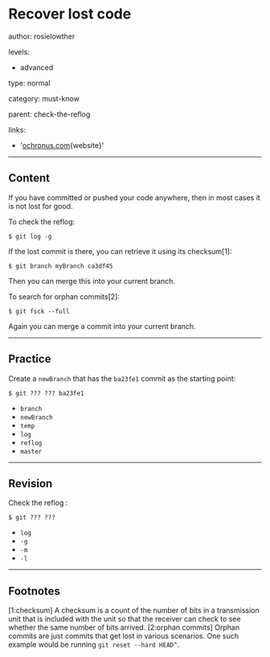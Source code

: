 # Recover lost code
author: rosielowther

levels:

  - advanced

type: normal

category: must-know

parent: check-the-reflog

links:

  - '[ochronus.com](https://ochronus.com/git-tips-from-the-trenches/){website}'

---
## Content

If you have committed or pushed your code anywhere, then in most cases it is not lost for good.

To check the reflog:
```
$ git log -g
```
If the lost commit is there, you can retrieve it using its checksum[1]:
```
$ git branch myBranch ca3df45
```
Then you can merge this into your current branch.

To search for orphan commits[2]:
```
$ git fsck --full
```
Again you can merge a commit into your current branch.

---
## Practice

Create a `newBranch` that has the `ba23fe1` commit as the starting point:
```
$ git ??? ??? ba23fe1
```
* `branch`
* `newBranch`
* `temp`
* `log`
* `reflog`
* `master`

---
## Revision

Check the reflog :
```
$ git ??? ???
```
* `log`
* `-g`
* `-m`
* `-l`

---
## Footnotes

[1:checksum]
A checksum is a count of the number of bits in a transmission unit that is included with the unit so that the receiver can check to see whether the same number of bits arrived. 
[2:orphan commits]
Orphan commits are just commits that get lost in various scenarios. One such example would be running `git reset --hard HEAD^`.